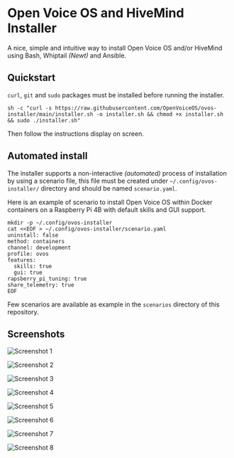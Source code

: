 # Open Voice OS and HiveMind Installer

A nice, simple and intuitive way to install Open Voice OS and/or HiveMind using Bash, Whiptail *(Newt)* and Ansible.

## Quickstart

`curl`, `git` and `sudo` packages must be installed before running the installer.

```shell
sh -c "curl -s https://raw.githubusercontent.com/OpenVoiceOS/ovos-installer/main/installer.sh -o installer.sh && chmod +x installer.sh && sudo ./installer.sh"
```

Then follow the instructions display on screen.

## Automated install

The installer supports a non-interactive *(automated)* process of installation by using a scenario file, this file must be created under `~/.config/ovos-installer/` directory and should be named `scenario.yaml`.


Here is an example of scenario to install Open Voice OS within Docker containers on a Raspberry Pi 4B with default skills and GUI support.

```shell
mkdir -p ~/.config/ovos-installer
cat <<EOF > ~/.config/ovos-installer/scenario.yaml
uninstall: false
method: containers
channel: development
profile: ovos
features:
  skills: true
  gui: true
rapsberry_pi_tuning: true
share_telemetry: true
EOF
```

Few scenarios are available as example in the `scenarios` directory of this repository.

## Screenshots

![Screenshot 1](docs/images/screenshot_1.png)

![Screenshot 2](docs/images/screenshot_2.png)

![Screenshot 3](docs/images/screenshot_3.png)

![Screenshot 4](docs/images/screenshot_4.png)

![Screenshot 5](docs/images/screenshot_5.png)

![Screenshot 6](docs/images/screenshot_6.png)

![Screenshot 7](docs/images/screenshot_7.png)

![Screenshot 8](docs/images/screenshot_8.png)
